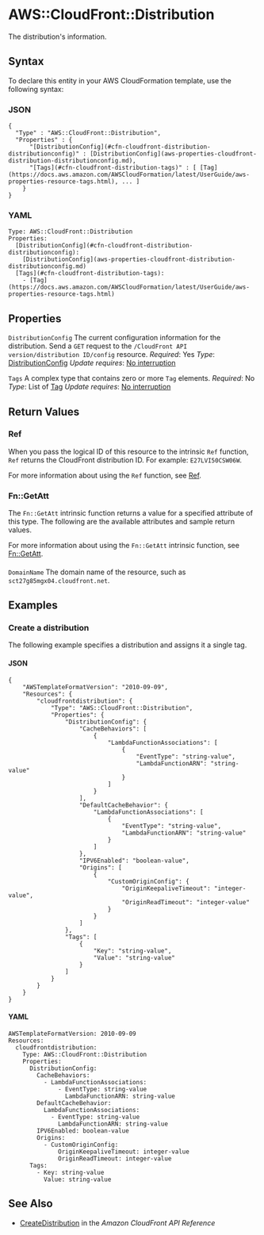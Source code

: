 # AWS::CloudFront::Distribution<a name="aws-resource-cloudfront-distribution"></a>

The distribution's information\.

## Syntax<a name="aws-resource-cloudfront-distribution-syntax"></a>

To declare this entity in your AWS CloudFormation template, use the following syntax:

### JSON<a name="aws-resource-cloudfront-distribution-syntax.json"></a>

```
{
  "Type" : "AWS::CloudFront::Distribution",
  "Properties" : {
      "[DistributionConfig](#cfn-cloudfront-distribution-distributionconfig)" : [DistributionConfig](aws-properties-cloudfront-distribution-distributionconfig.md),
      "[Tags](#cfn-cloudfront-distribution-tags)" : [ [Tag](https://docs.aws.amazon.com/AWSCloudFormation/latest/UserGuide/aws-properties-resource-tags.html), ... ]
    }
}
```

### YAML<a name="aws-resource-cloudfront-distribution-syntax.yaml"></a>

```
Type: AWS::CloudFront::Distribution
Properties:
  [DistributionConfig](#cfn-cloudfront-distribution-distributionconfig):
    [DistributionConfig](aws-properties-cloudfront-distribution-distributionconfig.md)
  [Tags](#cfn-cloudfront-distribution-tags):
    - [Tag](https://docs.aws.amazon.com/AWSCloudFormation/latest/UserGuide/aws-properties-resource-tags.html)
```

## Properties<a name="aws-resource-cloudfront-distribution-properties"></a>

`DistributionConfig`  <a name="cfn-cloudfront-distribution-distributionconfig"></a>
The current configuration information for the distribution\. Send a `GET` request to the `/CloudFront API version/distribution ID/config` resource\.
*Required*: Yes
*Type*: [DistributionConfig](aws-properties-cloudfront-distribution-distributionconfig.md)
*Update requires*: [No interruption](https://docs.aws.amazon.com/AWSCloudFormation/latest/UserGuide/using-cfn-updating-stacks-update-behaviors.html#update-no-interrupt)

`Tags`  <a name="cfn-cloudfront-distribution-tags"></a>
A complex type that contains zero or more `Tag` elements\.
*Required*: No
*Type*: List of [Tag](https://docs.aws.amazon.com/AWSCloudFormation/latest/UserGuide/aws-properties-resource-tags.html)
*Update requires*: [No interruption](https://docs.aws.amazon.com/AWSCloudFormation/latest/UserGuide/using-cfn-updating-stacks-update-behaviors.html#update-no-interrupt)

## Return Values<a name="aws-resource-cloudfront-distribution-return-values"></a>

### Ref<a name="aws-resource-cloudfront-distribution-return-values-ref"></a>

 When you pass the logical ID of this resource to the intrinsic `Ref` function, `Ref` returns the CloudFront distribution ID\. For example: `E27LVI50CSW06W`\.

For more information about using the `Ref` function, see [Ref](https://docs.aws.amazon.com/AWSCloudFormation/latest/UserGuide/intrinsic-function-reference-ref.html)\.

### Fn::GetAtt<a name="aws-resource-cloudfront-distribution-return-values-fn--getatt"></a>

The `Fn::GetAtt` intrinsic function returns a value for a specified attribute of this type\. The following are the available attributes and sample return values\.

For more information about using the `Fn::GetAtt` intrinsic function, see [Fn::GetAtt](https://docs.aws.amazon.com/AWSCloudFormation/latest/UserGuide/intrinsic-function-reference-getatt.html)\.

#### <a name="aws-resource-cloudfront-distribution-return-values-fn--getatt-fn--getatt"></a>

`DomainName`  <a name="DomainName-fn::getatt"></a>
The domain name of the resource, such as `sct27g85mgx04.cloudfront.net`\.

## Examples<a name="aws-resource-cloudfront-distribution--examples"></a>

### Create a distribution<a name="aws-resource-cloudfront-distribution--examples--Create_a_distribution"></a>

The following example specifies a distribution and assigns it a single tag\.

#### JSON<a name="aws-resource-cloudfront-distribution--examples--Create_a_distribution--json"></a>

```
{
    "AWSTemplateFormatVersion": "2010-09-09",
    "Resources": {
        "cloudfrontdistribution": {
            "Type": "AWS::CloudFront::Distribution",
            "Properties": {
                "DistributionConfig": {
                    "CacheBehaviors": [
                        {
                            "LambdaFunctionAssociations": [
                                {
                                    "EventType": "string-value",
                                    "LambdaFunctionARN": "string-value"
                                }
                            ]
                        }
                    ],
                    "DefaultCacheBehavior": {
                        "LambdaFunctionAssociations": [
                            {
                                "EventType": "string-value",
                                "LambdaFunctionARN": "string-value"
                            }
                        ]
                    },
                    "IPV6Enabled": "boolean-value",
                    "Origins": [
                        {
                            "CustomOriginConfig": {
                                "OriginKeepaliveTimeout": "integer-value",
                                "OriginReadTimeout": "integer-value"
                            }
                        }
                    ]
                },
                "Tags": [
                    {
                        "Key": "string-value",
                        "Value": "string-value"
                    }
                ]
            }
        }
    }
}
```

#### YAML<a name="aws-resource-cloudfront-distribution--examples--Create_a_distribution--yaml"></a>

```
AWSTemplateFormatVersion: 2010-09-09
Resources:
  cloudfrontdistribution:
    Type: AWS::CloudFront::Distribution
    Properties:
      DistributionConfig:
        CacheBehaviors:
          - LambdaFunctionAssociations:
              - EventType: string-value
                LambdaFunctionARN: string-value
        DefaultCacheBehavior:
          LambdaFunctionAssociations:
            - EventType: string-value
              LambdaFunctionARN: string-value
        IPV6Enabled: boolean-value
        Origins:
          - CustomOriginConfig:
              OriginKeepaliveTimeout: integer-value
              OriginReadTimeout: integer-value
      Tags:
        - Key: string-value
          Value: string-value
```

## See Also<a name="aws-resource-cloudfront-distribution--seealso"></a>
+  [CreateDistribution](https://docs.aws.amazon.com/cloudfront/latest/APIReference/API_CreateDistribution.html) in the *Amazon CloudFront API Reference*
